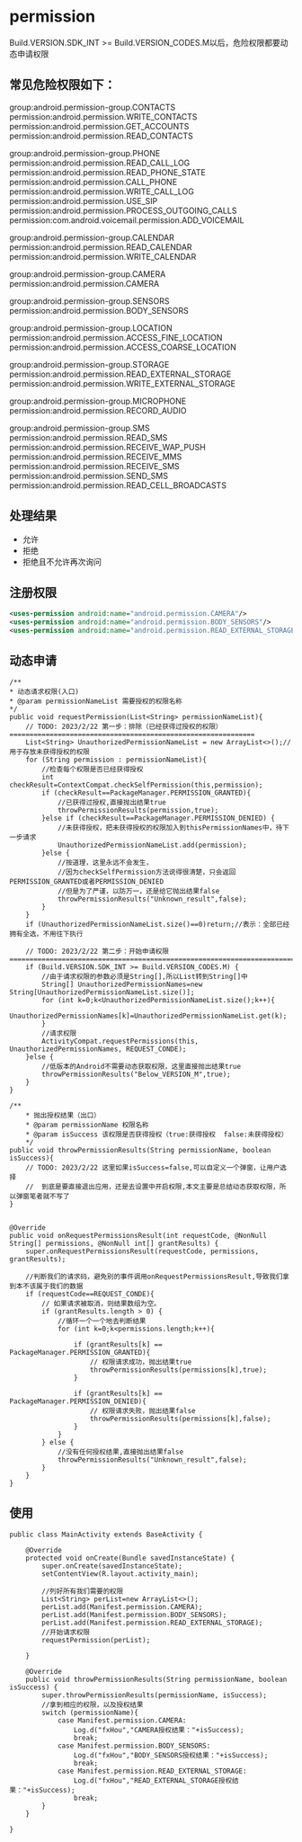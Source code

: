 # permission

Build.VERSION.SDK_INT >= Build.VERSION_CODES.M以后，危险权限都要动态申请权限


## 常见危险权限如下：

group:android.permission-group.CONTACTS
permission:android.permission.WRITE_CONTACTS
permission:android.permission.GET_ACCOUNTS
permission:android.permission.READ_CONTACTS

group:android.permission-group.PHONE
permission:android.permission.READ_CALL_LOG
permission:android.permission.READ_PHONE_STATE
permission:android.permission.CALL_PHONE
permission:android.permission.WRITE_CALL_LOG
permission:android.permission.USE_SIP
permission:android.permission.PROCESS_OUTGOING_CALLS
permission:com.android.voicemail.permission.ADD_VOICEMAIL

group:android.permission-group.CALENDAR
permission:android.permission.READ_CALENDAR
permission:android.permission.WRITE_CALENDAR

group:android.permission-group.CAMERA
permission:android.permission.CAMERA

group:android.permission-group.SENSORS
permission:android.permission.BODY_SENSORS

group:android.permission-group.LOCATION
permission:android.permission.ACCESS_FINE_LOCATION
permission:android.permission.ACCESS_COARSE_LOCATION

group:android.permission-group.STORAGE
permission:android.permission.READ_EXTERNAL_STORAGE
permission:android.permission.WRITE_EXTERNAL_STORAGE

group:android.permission-group.MICROPHONE
permission:android.permission.RECORD_AUDIO

group:android.permission-group.SMS
permission:android.permission.READ_SMS
permission:android.permission.RECEIVE_WAP_PUSH
permission:android.permission.RECEIVE_MMS
permission:android.permission.RECEIVE_SMS
permission:android.permission.SEND_SMS
permission:android.permission.READ_CELL_BROADCASTS

## 处理结果

- 允许
- 拒绝
- 拒绝且不允许再次询问

## 注册权限

```xml
<uses-permission android:name="android.permission.CAMERA"/>
<uses-permission android:name="android.permission.BODY_SENSORS"/>
<uses-permission android:name="android.permission.READ_EXTERNAL_STORAGE"/>

```


## 动态申请

```
/**
* 动态请求权限(入口)
* @param permissionNameList 需要授权的权限名称
*/
public void requestPermission(List<String> permissionNameList){
    // TODO: 2023/2/22 第一步：排除（已经获得过授权的权限）=============================================================
    List<String> UnauthorizedPermissionNameList = new ArrayList<>();//用于存放未获得授权的权限
    for (String permission : permissionNameList){
        //检查每个权限是否已经获得授权
        int checkResult=ContextCompat.checkSelfPermission(this,permission);
        if (checkResult==PackageManager.PERMISSION_GRANTED){
            //已获得过授权,直接抛出结果true
            throwPermissionResults(permission,true);
        }else if (checkResult==PackageManager.PERMISSION_DENIED) {
            //未获得授权，把未获得授权的权限加入到thisPermissionNames中，待下一步请求
            UnauthorizedPermissionNameList.add(permission);
        }else {
            //按道理，这里永远不会发生，
            //因为checkSelfPermission方法说得很清楚，只会返回PERMISSION_GRANTED或者PERMISSION_DENIED
            //但是为了严谨，以防万一，还是给它抛出结果false
            throwPermissionResults("Unknown_result",false);
        }
    }
    if (UnauthorizedPermissionNameList.size()==0)return;//表示：全部已经拥有全选，不用往下执行

    // TODO: 2023/2/22 第二步：开始申请权限==========================================================================
    if (Build.VERSION.SDK_INT >= Build.VERSION_CODES.M) {
        //由于请求权限的参数必须是String[],所以List转到String[]中
        String[] UnauthorizedPermissionNames=new String[UnauthorizedPermissionNameList.size()];
        for (int k=0;k<UnauthorizedPermissionNameList.size();k++){
            UnauthorizedPermissionNames[k]=UnauthorizedPermissionNameList.get(k);
        }
        //请求权限
        ActivityCompat.requestPermissions(this, UnauthorizedPermissionNames, REQUEST_CONDE);
    }else {
        //低版本的Android不需要动态获取权限，这里直接抛出结果true
        throwPermissionResults("Below_VERSION_M",true);
    }
}

/**
    * 抛出授权结果（出口）
    * @param permissionName 权限名称
    * @param isSuccess 该权限是否获得授权（true:获得授权  false:未获得授权）
    */
public void throwPermissionResults(String permissionName, boolean isSuccess){
    // TODO: 2023/2/22 这里如果isSuccess=false,可以自定义一个弹窗，让用户选择
    //  到底是要直接退出应用，还是去设置中开启权限,本文主要是总结动态获取权限，所以弹窗笔者就不写了
}


@Override
public void onRequestPermissionsResult(int requestCode, @NonNull String[] permissions, @NonNull int[] grantResults) {
    super.onRequestPermissionsResult(requestCode, permissions, grantResults);

    //判断我们的请求码，避免别的事件调用onRequestPermissionsResult,导致我们拿到本不该属于我们的数据
    if (requestCode==REQUEST_CONDE){
        // 如果请求被取消，则结果数组为空。
        if (grantResults.length > 0) {
            //循环一个一个地去判断结果
            for (int k=0;k<permissions.length;k++){

                if (grantResults[k] == PackageManager.PERMISSION_GRANTED){
                    // 权限请求成功，抛出结果true
                    throwPermissionResults(permissions[k],true);
                }

                if (grantResults[k] == PackageManager.PERMISSION_DENIED){
                    // 权限请求失败，抛出结果false
                    throwPermissionResults(permissions[k],false);
                }
            }
        } else {
            //没有任何授权结果,直接抛出结果false
            throwPermissionResults("Unknown_result",false);
        }
    }
}
```

## 使用

```
public class MainActivity extends BaseActivity {

    @Override
    protected void onCreate(Bundle savedInstanceState) {
        super.onCreate(savedInstanceState);
        setContentView(R.layout.activity_main);

		//列好所有我们需要的权限
        List<String> perList=new ArrayList<>();
        perList.add(Manifest.permission.CAMERA);
        perList.add(Manifest.permission.BODY_SENSORS);
        perList.add(Manifest.permission.READ_EXTERNAL_STORAGE);
        //开始请求权限
        requestPermission(perList);

    }

    @Override
    public void throwPermissionResults(String permissionName, boolean isSuccess) {
        super.throwPermissionResults(permissionName, isSuccess);
        //拿到相应的权限，以及授权结果
        switch (permissionName){
            case Manifest.permission.CAMERA:
                Log.d("fxHou","CAMERA授权结果："+isSuccess);
                break;
            case Manifest.permission.BODY_SENSORS:
                Log.d("fxHou","BODY_SENSORS授权结果："+isSuccess);
                break;
            case Manifest.permission.READ_EXTERNAL_STORAGE:
                Log.d("fxHou","READ_EXTERNAL_STORAGE授权结果："+isSuccess);
                break;
        }
    }

}
```